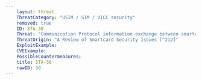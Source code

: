 ```yaml
---
    layout: threat
    ThreatCategory: "USIM / SIM / UICC security"
    removed: true
    ID: STA-30
    Threat: "Communication Protocol information exchange between smartcard and terminal is dictated by a communication protocol that handles data flow control and error recovery."
    ThreatOrigin: "A Review of Smartcard Security Issues [^212]"
    ExploitExample:
    CVEExample:
    PossibleCountermeasures:
    title: STA-30
    rawID: 30
---
```


